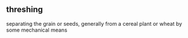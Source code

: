 ## threshing ##

separating the grain or seeds, generally from a cereal plant or wheat by some mechanical means